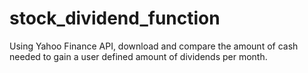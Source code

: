 # stock_dividend_function
Using Yahoo Finance API, download and compare the amount of cash needed to gain a user defined amount of dividends per month. 
